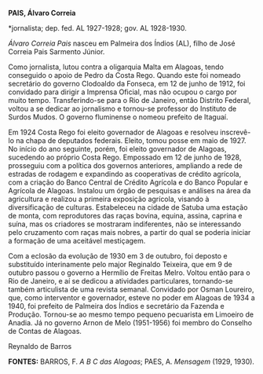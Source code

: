 **PAIS, Álvaro Correia**

\*jornalista; dep. fed. AL 1927-1928; gov. AL 1928-1930.

*Álvaro Correia Pais* nasceu em Palmeira dos Índios (AL), filho de José
Correia Pais Sarmento Júnior.

Como jornalista, lutou contra a oligarquia Malta em Alagoas, tendo
conseguido o apoio de Pedro da Costa Rego. Quando este foi nomeado
secretário do governo Clodoaldo da Fonseca, em 12 de junho de 1912, foi
convidado para dirigir a Imprensa Oficial, mas não ocupou o cargo por
muito tempo. Transferindo-se para o Rio de Janeiro, então Distrito
Federal, voltou a se dedicar ao jornalismo e tornou-se professor do
Instituto de Surdos Mudos. O governo fluminense o nomeou prefeito de
Itaguaí.

Em 1924 Costa Rego foi eleito governador de Alagoas e resolveu
inscrevê-lo na chapa de deputados federais. Eleito, tomou posse em maio
de 1927. No início do ano seguinte, porém, foi eleito governador de
Alagoas, sucedendo ao próprio Costa Rego. Empossado em 12 de junho de
1928, prosseguiu com a política dos governos anteriores, ampliando a
rede de estradas de rodagem e expandindo as cooperativas de crédito
agrícola, com a criação do Banco Central de Crédito Agrícola e do Banco
Popular e Agrícola de Alagoas. Instalou um órgão de pesquisas e análises
na área da agricultura e realizou a primeira exposição agrícola, visando
à diversificação de culturas. Estabeleceu na cidade de Satuba uma
estação de monta, com reprodutores das raças bovina, equina, assina,
caprina e suína, mas os criadores se mostraram indiferentes, não se
interessando pelo cruzamento com raças mais nobres, a partir do qual se
poderia iniciar a formação de uma aceitável mestiçagem.

Com a eclosão da evolução de 1930 em 3 de outubro, foi deposto e
substituído interinamente pelo major Reginaldo Teixeira, que em 9 de
outubro passou o governo a Hermílio de Freitas Melro. Voltou então para
o Rio de Janeiro, e aí se dedicou a atividades particulares, tornando-se
também articulista de uma revista semanal. Convidado por Osman Loureiro,
que, como interventor e governador, esteve no poder em Alagoas de 1934 a
1940, foi prefeito de Palmeira dos Índios e secretário da Fazenda e
Produção. Tornou-se ao mesmo tempo pequeno pecuarista em Limoeiro de
Anadia. Já no governo Arnon de Melo (1951-1956) foi membro do Conselho
de Contas de Alagoas.

Reynaldo de Barros

**FONTES:** BARROS, F. *A B C das Alagoas*; PAES, A. *Mensagem* (1929,
1930).
